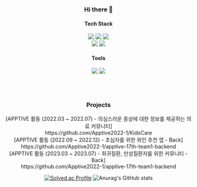 <div align="center">

### Hi there 👋



  
#### Tech Stack
<p>
  <img src="https://img.shields.io/badge/Python-3776AB?style=for-the-badge&logo=Python&logoColor=white">
  <img src="https://img.shields.io/badge/Java-007396?style=for-the-badge&logo=OpenJDK&logoColor=white">
  <img src="https://img.shields.io/badge/SpringBoot-6DB33F?style=for-the-badge&logo=SpringBoot&logoColor=white"><br>
  <img src="https://img.shields.io/badge/Spring-6DB33F?style=for-the-badge&logo=Spring&logoColor=white">
  <img src="https://img.shields.io/badge/Django-092E20?style=for-the-badge&logo=Django&logoColor=white">
</p>

#### Tools
<p>
  <img src="https://img.shields.io/badge/EC2-FF9900?style=for-the-badge&logo=amazonec2&logoColor=white"/>
  <img src="https://img.shields.io/badge/Git-F05032.svg?&style=for-the-badge&logo=Git&logoColor=white"/)
</p>
  
<br><br>
### Projects

<p>
[APPTIVE 활동 (2022.03 ~ 2022.07) - 의심스러운 증상에 대한 정보를 제공하는 의료 커뮤니티]<br>     https://github.com/Apptive2022-1/KidsCare<br>
[APPTIVE 활동 (2022.09 ~ 2022.12) - 초심자를 위한 와인 추천 앱 - Back]<br>                      https://github.com/Apptive2022-1/apptive-17th-team1-backend<br>
[APPTIVE 활동 (2023.03 ~ 2023.07) - 희귀질환, 만성질환자를 위한 커뮤니티 - Back]<br>             https://github.com/Apptive2022-1/apptive-17th-team1-backend<br>
</p>

[![Solved.ac Profile](http://mazassumnida.wtf/api/v2/generate_badge?boj=wjdgh721224)](https://solved.ac/wjdgh721224/)
![Anurag's GitHub stats](https://github-readme-stats.vercel.app/api?username=wjdgh224&theme=vue&show_icons=true)

</div>

<!--
**wjdgh224/wjdgh224** is a ✨ _special_ ✨ repository because its `README.md` (this file) appears on your GitHub profile.

Here are some ideas to get you started:

- 🔭 I’m currently working on ...
- 🌱 I’m currently learning ...
- 👯 I’m looking to collaborate on ...
- 🤔 I’m looking for help with ...
- 💬 Ask me about ...
- 📫 How to reach me: ...
- 😄 Pronouns: ...
- ⚡ Fun fact: ...
-->


